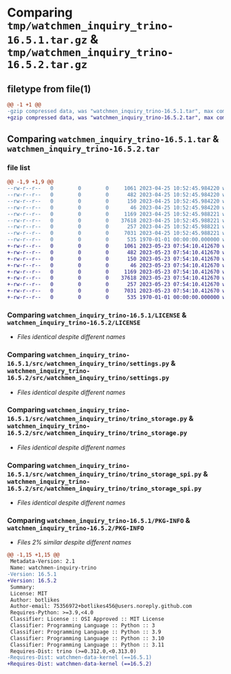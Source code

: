# Comparing `tmp/watchmen_inquiry_trino-16.5.1.tar.gz` & `tmp/watchmen_inquiry_trino-16.5.2.tar.gz`

## filetype from file(1)

```diff
@@ -1 +1 @@
-gzip compressed data, was "watchmen_inquiry_trino-16.5.1.tar", max compression
+gzip compressed data, was "watchmen_inquiry_trino-16.5.2.tar", max compression
```

## Comparing `watchmen_inquiry_trino-16.5.1.tar` & `watchmen_inquiry_trino-16.5.2.tar`

### file list

```diff
@@ -1,9 +1,9 @@
--rw-r--r--   0        0        0     1061 2023-04-25 10:52:45.984220 watchmen_inquiry_trino-16.5.1/LICENSE
--rw-r--r--   0        0        0      482 2023-04-25 10:52:45.984220 watchmen_inquiry_trino-16.5.1/pyproject.toml
--rw-r--r--   0        0        0      150 2023-04-25 10:52:45.984220 watchmen_inquiry_trino-16.5.1/src/watchmen_inquiry_trino/__init__.py
--rw-r--r--   0        0        0       46 2023-04-25 10:52:45.984220 watchmen_inquiry_trino-16.5.1/src/watchmen_inquiry_trino/exception.py
--rw-r--r--   0        0        0     1169 2023-04-25 10:52:45.988221 watchmen_inquiry_trino-16.5.1/src/watchmen_inquiry_trino/settings.py
--rw-r--r--   0        0        0    37618 2023-04-25 10:52:45.988221 watchmen_inquiry_trino-16.5.1/src/watchmen_inquiry_trino/trino_storage.py
--rw-r--r--   0        0        0      257 2023-04-25 10:52:45.988221 watchmen_inquiry_trino-16.5.1/src/watchmen_inquiry_trino/trino_storage_helper.py
--rw-r--r--   0        0        0     7031 2023-04-25 10:52:45.988221 watchmen_inquiry_trino-16.5.1/src/watchmen_inquiry_trino/trino_storage_spi.py
--rw-r--r--   0        0        0      535 1970-01-01 00:00:00.000000 watchmen_inquiry_trino-16.5.1/PKG-INFO
+-rw-r--r--   0        0        0     1061 2023-05-23 07:54:10.412670 watchmen_inquiry_trino-16.5.2/LICENSE
+-rw-r--r--   0        0        0      482 2023-05-23 07:54:10.412670 watchmen_inquiry_trino-16.5.2/pyproject.toml
+-rw-r--r--   0        0        0      150 2023-05-23 07:54:10.412670 watchmen_inquiry_trino-16.5.2/src/watchmen_inquiry_trino/__init__.py
+-rw-r--r--   0        0        0       46 2023-05-23 07:54:10.412670 watchmen_inquiry_trino-16.5.2/src/watchmen_inquiry_trino/exception.py
+-rw-r--r--   0        0        0     1169 2023-05-23 07:54:10.412670 watchmen_inquiry_trino-16.5.2/src/watchmen_inquiry_trino/settings.py
+-rw-r--r--   0        0        0    37618 2023-05-23 07:54:10.412670 watchmen_inquiry_trino-16.5.2/src/watchmen_inquiry_trino/trino_storage.py
+-rw-r--r--   0        0        0      257 2023-05-23 07:54:10.412670 watchmen_inquiry_trino-16.5.2/src/watchmen_inquiry_trino/trino_storage_helper.py
+-rw-r--r--   0        0        0     7031 2023-05-23 07:54:10.412670 watchmen_inquiry_trino-16.5.2/src/watchmen_inquiry_trino/trino_storage_spi.py
+-rw-r--r--   0        0        0      535 1970-01-01 00:00:00.000000 watchmen_inquiry_trino-16.5.2/PKG-INFO
```

### Comparing `watchmen_inquiry_trino-16.5.1/LICENSE` & `watchmen_inquiry_trino-16.5.2/LICENSE`

 * *Files identical despite different names*

### Comparing `watchmen_inquiry_trino-16.5.1/src/watchmen_inquiry_trino/settings.py` & `watchmen_inquiry_trino-16.5.2/src/watchmen_inquiry_trino/settings.py`

 * *Files identical despite different names*

### Comparing `watchmen_inquiry_trino-16.5.1/src/watchmen_inquiry_trino/trino_storage.py` & `watchmen_inquiry_trino-16.5.2/src/watchmen_inquiry_trino/trino_storage.py`

 * *Files identical despite different names*

### Comparing `watchmen_inquiry_trino-16.5.1/src/watchmen_inquiry_trino/trino_storage_spi.py` & `watchmen_inquiry_trino-16.5.2/src/watchmen_inquiry_trino/trino_storage_spi.py`

 * *Files identical despite different names*

### Comparing `watchmen_inquiry_trino-16.5.1/PKG-INFO` & `watchmen_inquiry_trino-16.5.2/PKG-INFO`

 * *Files 2% similar despite different names*

```diff
@@ -1,15 +1,15 @@
 Metadata-Version: 2.1
 Name: watchmen-inquiry-trino
-Version: 16.5.1
+Version: 16.5.2
 Summary: 
 License: MIT
 Author: botlikes
 Author-email: 75356972+botlikes456@users.noreply.github.com
 Requires-Python: >=3.9,<4.0
 Classifier: License :: OSI Approved :: MIT License
 Classifier: Programming Language :: Python :: 3
 Classifier: Programming Language :: Python :: 3.9
 Classifier: Programming Language :: Python :: 3.10
 Classifier: Programming Language :: Python :: 3.11
 Requires-Dist: trino (>=0.312.0,<0.313.0)
-Requires-Dist: watchmen-data-kernel (==16.5.1)
+Requires-Dist: watchmen-data-kernel (==16.5.2)
```

